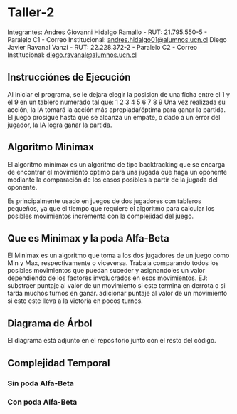 # Taller-2
Integrantes:
Andres Giovanni Hidalgo Ramallo - RUT: 21.795.550-5 - Paralelo C1 - Correo Institucional: andres.hidalgo01@alumnos.ucn.cl
Diego Javier Ravanal Vanzi - RUT: 22.228.372-2 - Paralelo C2 - Correo Institucional: diego.ravanal@alumnos.ucn.cl

## Instrucciónes de Ejecución

Al iniciar el programa, se le dejara elegir la posision de una ficha entre el 1 y el 9
en un tablero numerado tal que:
1 2 3
4 5 6
7 8 9
Una vez realizada su acción, la IA tomará la acción más apropiada/óptima para ganar la partida.
El juego prosigue hasta que se alcanza un empate, o dado a un error del jugador, la IA logra
ganar la partida.

## Algoritmo Minimax

El algoritmo minimax es un algoritmo de tipo backtracking que se encarga de 
encontrar el movimiento optimo para una jugada que haga un oponente mediante la
comparación de los casos posibles a partir de la jugada del oponente.

Es principalmente usado en juegos de dos jugadores con tableros pequeños, ya que
el tiempo que requiere el algoritmo para calcular los posibles movimientos incrementa
con la complejidad del juego.

## Que es Minimax y la poda Alfa-Beta

El Minimax es un algoritmo que toma a los dos jugadores de un juego como Min y Max, respectivamente o viceversa.
Trabaja comparando todos los posibles movimientos que puedan suceder y asignandoles un valor dependiendo de
los factores involucrados en esos movimientos.
EJ: substraer puntaje al valor de un movimiento si este termina en derrota o si tarda muchos turnos en ganar.
adicionar puntaje al valor de un movimiento si este este lleva a la victoria en pocos turnos.

## Diagrama de Árbol

El diagrama está adjunto en el repositorio junto con el resto del código.

## Complejidad Temporal

### Sin poda Alfa-Beta

### Con poda Alfa-Beta
